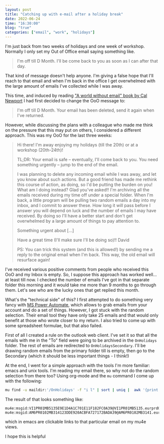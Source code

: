 ```yaml
---
layout: post
title: "Catching up with e-mail after a holiday break"
date: 2022-06-24
time: "16:30:00"
blog: "true"
categories: ["email", "work", "holidays"]
---
```


I'm just back from two weeks of holidays and one week of workshop. Normally I
only set my Out of Office email saying something like.

> I'm off till D Month. I'll be come back to you as soon as I can after that day.

That kind of message doesn't help anyone. I'm giving a false hope that I'll
reach to that email and when I'm back in the office I get overwhelmed with the
large amount of emails I've collected while I was away.

This time, and induced by reading ["A world without email" book by Cal
Newport](http://www.worldcat.org/oclc/1241252289) I had first decided to change
the OoO message to:

> I'm off till D Month. Your email has been deleted, send it again when I've returned.

However, while discussing the plans with a colleague who made me think on the
pressure that this may put on others, I considered a different approach. This
was my OoO for the last three weeks:


> Hi there!
> I'm away enjoying my holidays (till the 20th) or at a workshop (20th-24th)!
> 
> TL;DR: Your email is safe – eventually, I'll come back to you. You need
> something urgently – jump to the end of the email.
> 
> I was planning to delete any incoming email while I was away, and let you know
> about such actions. But a good friend has made me rethink this course of
> action, as doing, so I'd be putting the burden on you! What am I doing
> instead? Glad you've asked!! I'm archiving all the emails received during my
> time off under a special folder. When I'm back, a little program will be
> pulling two random emails a day into my inbox, and I commit to answer these.
> How long it will pass before I answer you will depend on luck and the number
> of emails I may have received. By doing so I'll have a better start and don't
> get overwhelmed by a large amount of things to pay attention to.
> 
> Something urgent about
> [...]
> 
> Have a great time (I'll make sure I'll be doing so)!!
> David
> 
> PS: You can trick this system (and this is allowed!) by sending me a reply to
> the original email when I'm back. This way, the old email will resurface
> again!

I've received various positive comments from people who received this OoO and my
Inbox is empty. So, I suppose this approach has worked well... at least till
now. I checked the number of emails I've got in that separate folder this
morning and it would take me more than 9 months to go through them. Let's see
who are the lucky ones that get replied this month.

What's the "technical side" of this? I first attempted to do something very
fancy with [MS Power Automate](https://emea.flow.microsoft.com/en-us/), which
allows to grab emails from your account and do a set of things. However, I got
stuck with the random selection. Their email tool they have only take 25 emails
and that would only benefit at those who wrote closer to my return. I also tried
to come up with some spreadsheet formulae, but that also failed.

First of all I created a rule on the outlook web client. I've set it so that all
the emails with me in the "To" field were going to be archived in the
`OnHolidays` folder. The rest of emails are redirected to `OnHolidaysSecondary`.
I'll be drawing random emails from the primary folder till is empty, then go to
the Secondary (which it should be less important things - I think!)

At the end, I went for a simple approach with the tools I'm more familiar: emacs
and unix tools. I'm reading my email there, so why not do the random selection
from there too? Using org-mode and the `mu` command I come up with the
following:

```bash
mu find -u maildir:'/OnHolidays' -f "i l" | sort | uniq |  awk '{print rand()*1000000, $1, $2}' | sort | head -n 2 | awk '{print  "mu4e:msgid:"$2}'
```

The result of that looks something like: 
```
mu4e:msgid:VI1PR01MB5135E9E1D4A1C701E11F182FC0A39@VI1PR01MB5135.eurprd01.prod.exchangelabs.com
mu4e:msgid:AM6PR0102MB314123DDE920ACBFA727172BADA39@AM6PR0102MB3141.eurprd01.prod.exchangelabs.com
```

which in emacs are clickable links to that particular email on my mu4e views.

I hope this is helpful
